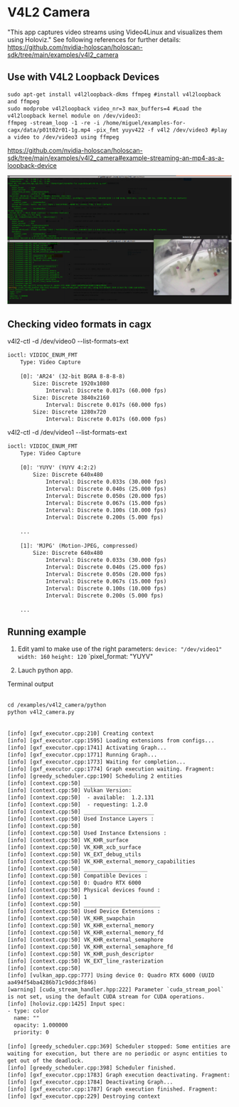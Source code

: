 # V4L2 Camera

"This app captures video streams using Video4Linux and visualizes them using Holoviz." 
See following references for further details: 
https://github.com/nvidia-holoscan/holoscan-sdk/tree/main/examples/v4l2_camera 


## Use with V4L2 Loopback Devices

```
sudo apt-get install v4l2loopback-dkms ffmpeg #install v4l2loopback and ffmpeg
sudo modprobe v4l2loopback video_nr=3 max_buffers=4 #Load the v4l2loopback kernel module on /dev/video3:
ffmpeg -stream_loop -1 -re -i /home/miguel/examples-for-cagx/data/p01t02r01-1g.mp4 -pix_fmt yuyv422 -f v4l2 /dev/video3 #play a video to /dev/video3 using ffmpeg
```
https://github.com/nvidia-holoscan/holoscan-sdk/tree/main/examples/v4l2_camera#example-streaming-an-mp4-as-a-loopback-device 


![fig](../docs/figures/v4l2loopback_on_dev_video3.png)

## Checking video formats in cagx

v4l2-ctl -d /dev/video0 --list-formats-ext
```
ioctl: VIDIOC_ENUM_FMT
	Type: Video Capture

	[0]: 'AR24' (32-bit BGRA 8-8-8-8)
		Size: Discrete 1920x1080
			Interval: Discrete 0.017s (60.000 fps)
		Size: Discrete 3840x2160
			Interval: Discrete 0.017s (60.000 fps)
		Size: Discrete 1280x720
			Interval: Discrete 0.017s (60.000 fps)
```

v4l2-ctl -d /dev/video1 --list-formats-ext
```
ioctl: VIDIOC_ENUM_FMT
	Type: Video Capture

	[0]: 'YUYV' (YUYV 4:2:2)
		Size: Discrete 640x480
			Interval: Discrete 0.033s (30.000 fps)
			Interval: Discrete 0.040s (25.000 fps)
			Interval: Discrete 0.050s (20.000 fps)
			Interval: Discrete 0.067s (15.000 fps)
			Interval: Discrete 0.100s (10.000 fps)
			Interval: Discrete 0.200s (5.000 fps)

	...

	[1]: 'MJPG' (Motion-JPEG, compressed)
		Size: Discrete 640x480
			Interval: Discrete 0.033s (30.000 fps)
			Interval: Discrete 0.040s (25.000 fps)
			Interval: Discrete 0.050s (20.000 fps)
			Interval: Discrete 0.067s (15.000 fps)
			Interval: Discrete 0.100s (10.000 fps)
			Interval: Discrete 0.200s (5.000 fps)

	...

```


## Running example
1. Edit yaml to make use of the right parameters:
	`device: "/dev/video1"`
	`width: 160`
	`height: 120`
	`pixel_format: "YUYV"


2. Lauch python app.

Terminal output
```

cd /examples/v4l2_camera/python
python v4l2_camera.py 


[info] [gxf_executor.cpp:210] Creating context
[info] [gxf_executor.cpp:1595] Loading extensions from configs...
[info] [gxf_executor.cpp:1741] Activating Graph...
[info] [gxf_executor.cpp:1771] Running Graph...
[info] [gxf_executor.cpp:1773] Waiting for completion...
[info] [gxf_executor.cpp:1774] Graph execution waiting. Fragment: 
[info] [greedy_scheduler.cpp:190] Scheduling 2 entities
[info] [context.cpp:50] _______________
[info] [context.cpp:50] Vulkan Version:
[info] [context.cpp:50]  - available:  1.2.131
[info] [context.cpp:50]  - requesting: 1.2.0
[info] [context.cpp:50] ______________________
[info] [context.cpp:50] Used Instance Layers :
[info] [context.cpp:50] 
[info] [context.cpp:50] Used Instance Extensions :
[info] [context.cpp:50] VK_KHR_surface
[info] [context.cpp:50] VK_KHR_xcb_surface
[info] [context.cpp:50] VK_EXT_debug_utils
[info] [context.cpp:50] VK_KHR_external_memory_capabilities
[info] [context.cpp:50] ____________________
[info] [context.cpp:50] Compatible Devices :
[info] [context.cpp:50] 0: Quadro RTX 6000
[info] [context.cpp:50] Physical devices found : 
[info] [context.cpp:50] 1
[info] [context.cpp:50] ________________________
[info] [context.cpp:50] Used Device Extensions :
[info] [context.cpp:50] VK_KHR_swapchain
[info] [context.cpp:50] VK_KHR_external_memory
[info] [context.cpp:50] VK_KHR_external_memory_fd
[info] [context.cpp:50] VK_KHR_external_semaphore
[info] [context.cpp:50] VK_KHR_external_semaphore_fd
[info] [context.cpp:50] VK_KHR_push_descriptor
[info] [context.cpp:50] VK_EXT_line_rasterization
[info] [context.cpp:50] 
[info] [vulkan_app.cpp:777] Using device 0: Quadro RTX 6000 (UUID aa494f54ba4286b71c9ddc3f846)
[warning] [cuda_stream_handler.hpp:222] Parameter `cuda_stream_pool` is not set, using the default CUDA stream for CUDA operations.
[info] [holoviz.cpp:1425] Input spec:
- type: color
  name: ""
  opacity: 1.000000
  priority: 0

[info] [greedy_scheduler.cpp:369] Scheduler stopped: Some entities are waiting for execution, but there are no periodic or async entities to get out of the deadlock.
[info] [greedy_scheduler.cpp:398] Scheduler finished.
[info] [gxf_executor.cpp:1783] Graph execution deactivating. Fragment: 
[info] [gxf_executor.cpp:1784] Deactivating Graph...
[info] [gxf_executor.cpp:1787] Graph execution finished. Fragment: 
[info] [gxf_executor.cpp:229] Destroying context
```

